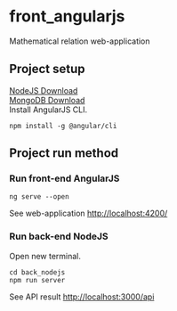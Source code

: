 # front_angularjs
Mathematical relation web-application

## Project setup
[NodeJS Download](https://nodejs.org)  
[MongoDB Download](https://www.mongodb.com/docs/manual/administration/install-community/)  
Install AngularJS CLI.
```
npm install -g @angular/cli
```
## Project run method
### Run front-end AngularJS
```
ng serve --open
```
See web-application [http://localhost:4200/](http://localhost:4200/)

### Run back-end NodeJS
Open new terminal.
```
cd back_nodejs
npm run server
```
See API result [http://localhost:3000/api](http://localhost:3000/api)
